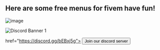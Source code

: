 <h2/> Here are some free menus for fivem have fun! </h2>

![image](https://media1.tenor.com/images/3b2222bbdf79109e8978e6398c6d3609/tenor.gif?itemid=17194483)

<img src="https://discordapp.com/api/guilds/518416927023169566/widget.png?style=banner1" alt="Discord Banner 1"/>

<a> href="https://discord.gg/bEBxj5g">
   <input type="button" value="Join our discord server" />
</a>
